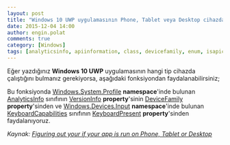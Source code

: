 ```yaml
---
layout: post
title: "Windows 10 UWP uygulamasının Phone, Tablet veya Desktop cihazda çalıştığını bulmak"
date: 2015-12-04 14:00
author: engin.polat
comments: true
category: [Windows]
tags: [analyticsinfo, apiinformation, class, devicefamily, enum, isapicontractpresent, keyboardcapabilities, keyboardpresent, namespace, property, static, universal app, uwp, versioninfo, windows, windows10]
---
```

Eğer yazdığınız **Windows 10 UWP** uygulamasının hangi tip cihazda çalıştığını bulmanız gerekiyorsa, aşağıdaki fonksiyondan faydalanabilirsiniz;

<script src="https://gist.github.com/polatengin/1729f964672cacc68d85b6e0f73f6563.js?file=Detect.cs"></script>

Bu fonksiyonda <a href="http://msdn.microsoft.com/library/windows/apps/windows.system.profile" target="_blank">Windows.System.Profile</a> **namespace**'inde bulunan <a href="http://msdn.microsoft.com/library/windows/apps/windows.system.profile.analyticsinfo" target="_blank">AnalyticsInfo</a> sınıfının <a href="http://msdn.microsoft.com/library/windows/apps/windows.system.profile.analyticsinfo.versioninfo" target="_blank">VersionInfo</a> **property**'sinin <a href="http://msdn.microsoft.com/library/windows/apps/windows.system.profile.analyticsversioninfo.devicefamily" target="_blank">DeviceFamily</a> **property**'sinden ve <a href="http://msdn.microsoft.com/library/windows/apps/windows.devices.input" target="_blank">Windows.Devices.Input</a> **namespace**'inde bulunan <a href="http://msdn.microsoft.com/library/windows/apps/windows.devices.input.keyboardcapabilities" target="_blank">KeyboardCapabilities</a> sınıfının <a href="http://msdn.microsoft.com/library/windows/apps/windows.devices.input.keyboardcapabilities.keyboardpresent" target="_blank">KeyboardPresent</a> **property**'sinden faydalanıyoruz.

*Kaynak: <a href="http://j4ni.com/blog/?p=260" target="_blank">Figuring out your if your app is run on Phone, Tablet or Desktop</a>*

